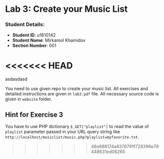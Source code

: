 # Lab 3: Create your Music List

### Student Details:

- **Student ID**: u1610142
- **Student Name**: Mirkamol Khamidov
- **Section Number**: 001

<<<<<<< HEAD
=======
asdasdasd

You need to use given repo to create your music list. All exercises and detailed instructions are given in `lab3.pdf` file. All necessary source code is given in `website` folder.

## Hint for Exercise 3

You have to use PHP dictionary `$_GET["playlist"]` to read the value of  `playlist` parameter passed in your URL query string like `http://localhost/musiclist/music.php?playlist=myfavorite.txt`.
>>>>>>> 48e888174a8376791f728396e79448631ed06265

